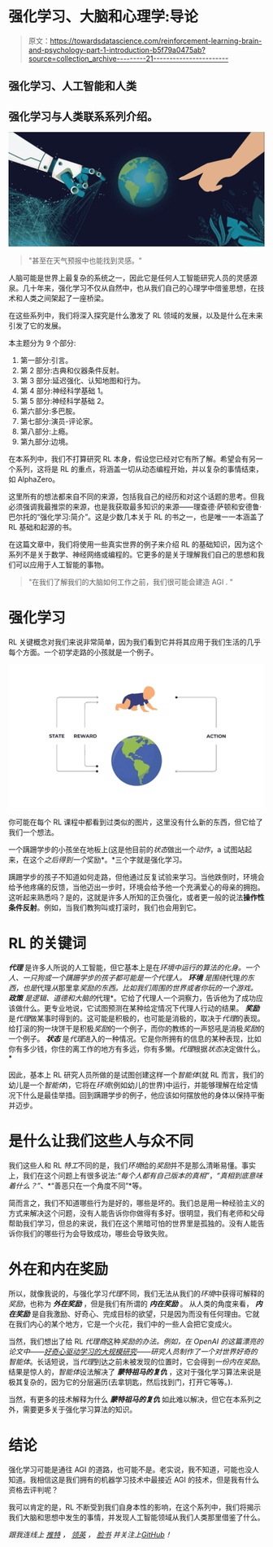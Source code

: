 # 强化学习、大脑和心理学:导论

> 原文：<https://towardsdatascience.com/reinforcement-learning-brain-and-psychology-part-1-introduction-b5f79a0475ab?source=collection_archive---------21----------------------->

## 强化学习、人工智能和人类

## 强化学习与人类联系系列介绍。

![](img/da9c59a6b1c456cf2480aae4fac87eeb.png)

> "甚至在天气预报中也能找到灵感。"

人脑可能是世界上最复杂的系统之一，因此它是任何人工智能研究人员的灵感源泉。几十年来，强化学习不仅从自然中，也从我们自己的心理学中借鉴思想，在技术和人类之间架起了一座桥梁。

在这些系列中，我们将深入探究是什么激发了 RL 领域的发展，以及是什么在未来引发了它的发展。

本主题分为 9 个部分:

1.  第一部分:引言。
2.  第 2 部分:古典和仪器条件反射。
3.  第 3 部分:延迟强化、认知地图和行为。
4.  第 4 部分:神经科学基础 1。
5.  第 5 部分:神经科学基础 2。
6.  第六部分:多巴胺。
7.  第七部分:演员-评论家。
8.  第八部分:上瘾。
9.  第九部分:边境。

在本系列中，我们不打算研究 RL 本身，假设您已经对它有所了解。希望会有另一个系列，这将是 RL 的重点，将涵盖一切从动态编程开始，并以复杂的事情结束，如 AlphaZero。

这里所有的想法都来自不同的来源，包括我自己的经历和对这个话题的思考。但我必须强调我最推崇的来源，也是我获取最多知识的来源——理查德·萨顿和安德鲁·巴尔托的“强化学习:简介”。这是少数几本关于 RL 的书之一，也是唯一一本涵盖了 RL 基础和起源的书。

在这篇文章中，我们将使用一些真实世界的例子来介绍 RL 的基础知识，因为这个系列不是关于数学、神经网络或编程的。它更多的是关于理解我们自己的思想和我们可以应用于人工智能的事物。

> "在我们了解我们的大脑如何工作之前，我们很可能会建造 AGI . "

# 强化学习

RL 关键概念对我们来说非常简单，因为我们看到它并将其应用于我们生活的几乎每个方面。一个初学走路的小孩就是一个例子。

![](img/9739aac2b721c9d463b922e6ca9cf71d.png)

你可能在每个 RL 课程中都看到过类似的图片，这里没有什么新的东西，但它给了我们一个想法。

一个蹒跚学步的小孩坐在地板上(这是他目前的*状态*做出一个*动作*，a 试图站起来，在这个*之后得到一个*奖励*。*三个字就是强化学习。

蹒跚学步的孩子不知道如何走路，但他通过反复试验来学习。当他跌倒时，环境会给予他疼痛的反馈，当他迈出一步时，环境会给予他一个充满爱心的母亲的拥抱。这听起来熟悉吗？是的，这就是许多人所知的正负强化，或者更一般的说法**操作性条件反射**。例如，当我们教狗叫或打滚时，我们也会用到它。

# RL 的关键词

***代理*** 是许多人所说的人工智能，但它基本上是在*环境中运行的算法的化身。一个人、一只狗或一个蹒跚学步的孩子都可能是一个代理人。
***环境*** 是围绕*代理*的东西，也是*代理*从*那里拿*奖励的东西。比如我们周围的世界或者你玩的一个游戏。
***政策*** 是逻辑、道德和大脑的*代理*。它给了代理人一个洞察力，告诉他为了成功应该做什么。更专业地说，它试图预测在某种给定情况下代理人行动的结果。
***奖励*** 是*代理*做某事时得到的。这可能是积极的，也可能是消极的，取决于*代理*的表现。给打滚的狗一块饼干是积极*奖励*的一个例子，而你的教练的一声怒吼是消极*奖励*的一个例子。
***状态*** 是*代理*进入的一种情况。它是你所拥有的信息的某种表现，比如你有多少钱，你住的离工作的地方有多远，你有多懒。*代理*根据*状态*决定做什么。*

因此，基本上 RL 研究人员所做的是试图创建这样一个*智能体*(就 RL 而言，我们的幼儿是一个*智能体*)，它将在*环境*(例如幼儿的世界)中运行，并能够理解在给定情况下什么是最佳举措。回到蹒跚学步的例子，他应该如何摆放他的身体以保持平衡并迈步。

# 是什么让我们这些人与众不同

我们这些人和 RL *特工*不同的是，我们*环境*给的*奖励*并不是那么清晰易懂。事实上，我们在这个问题上有很多说法:*“每个人都有自己版本的真相”*，*“真相到底意味着什么？”*、*“善恶只在一个角度不同”*等。

简而言之，我们不知道哪些行为是好的，哪些是坏的。我们总是用一种经验主义的方式来解决这个问题，没有人能告诉你你做得有多好。很明显，我们有老师和父母帮助我们学习，但总的来说，我们在这个黑暗可怕的世界里是孤独的。没有人能告诉你我们的哪些行为会导致成功，哪些会导致失败。

# 外在和内在奖励

所以，就像我说的，与强化学习*代理*不同，我们无法从我们的*环境*中获得可解释的*奖励*，也称为 ***外在奖励*** ，但是我们有所谓的 ***内在奖励*** 。
从人类的角度来看， ***内在奖励*** 是自我激励、好奇心、完成目标的欲望，只是因为而没有任何理由。它就在我们内心的某个地方，它是一个火花，我们中的一些人会把它变成火。

当然，我们想出了给 RL *代理商*这种*奖励的办法。*例如，在 OpenAI 的这篇漂亮的论文中——[好奇心驱动学习的大规模研究](https://arxiv.org/pdf/1808.04355.pdf)——研究人员制作了一个对世界好奇的*智能体*。长话短说，当*代理*到达之前未被发现的位置时，它会得到*一份内在奖励*。结果是惊人的，*智能体*设法解决了 ***蒙特祖马的复仇*** ，这对于强化学习算法来说是极其复杂的，因为它的分层遍历(去拿钥匙，然后找到门，打开它等等。).

当然，有更多的技术解释为什么 ***蒙特祖马的复仇*** 如此难以解决，但它在本系列之外，需要更多关于强化学习算法的知识。

# **结论**

强化学习可能是通往 AGI 的道路，也可能不是。老实说，我不知道，可能也没人知道。我相信这是我们拥有的机器学习技术中最接近 AGI 的技术，但是我有什么资格去评判呢？

我可以肯定的是，RL 不断受到我们自身本性的影响，在这个系列中，我们将揭示我们大脑和思想中发生的事情，并发现人工智能领域从我们人类那里借鉴了什么。

*跟我连线上* [*推特*](https://twitter.com/poddiachyi) *，* [*领英*](https://www.linkedin.com/in/poddiachyi/) *，* [*脸书*](https://www.facebook.com/poddiachyi) *并关注上*[*GitHub*](https://github.com/Poddiachyi)*！*